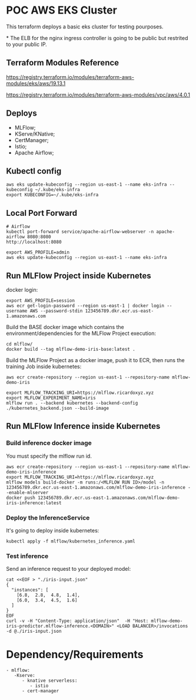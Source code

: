 # POC AWS EKS Cluster
This terraform deploys a basic eks cluster for testing pourposes.

\* The ELB for the nginx ingress controller is going to be public but restrited to your public IP.

## Terraform Modules Reference
https://registry.terraform.io/modules/terraform-aws-modules/eks/aws/19.13.1

https://registry.terraform.io/modules/terraform-aws-modules/vpc/aws/4.0.1

## Deploys
- MLFlow;
- KServe/KNative;
- CertManager;
- Istio;
- Apache Airflow;

## Kubectl config
```
aws eks update-kubeconfig --region us-east-1 --name eks-infra --kubeconfig ~/.kube/eks-infra
export KUBECONFIG=~/.kube/eks-infra
```

## Local Port Forward
```
# Airflow
kubectl port-forward service/apache-airflow-webserver -n apache-airflow 8080:8080
http://localhost:8080
```

```
export AWS_PROFILE=admin
aws eks update-kubeconfig --region us-east-1 --name eks-infra
```


## Run MLFlow Project inside Kubernetes
docker login:
```
export AWS_PROFILE=session
aws ecr get-login-password --region us-east-1 | docker login --username AWS --password-stdin 123456789.dkr.ecr.us-east-1.amazonaws.com
```

Build the BASE docker image which contains the environment/dependencies for the MLFlow Project execution:
```
cd mlflow/
docker build --tag mlflow-demo-iris-base:latest .
```

Build the MLFlow Project as a docker image, push it to ECR, then runs the training Job inside kubernetes:
```
aws ecr create-repository --region us-east-1 --repository-name mlflow-demo-iris
  
export MLFLOW_TRACKING_URI=https://mlflow.ricardoxyz.xyz
export MLFLOW_EXPERIMENT_NAME=iris
mlflow run . --backend kubernetes --backend-config ./kubernetes_backend.json --build-image
```

## Run MLFlow Inference inside Kubernetes
### Build inference docker image
You must specify the mlflow run id.
```
aws ecr create-repository --region us-east-1 --repository-name mlflow-demo-iris-inference
export MLFLOW_TRACKING_URI=https://mlflow.ricardoxyz.xyz
mlflow models build-docker -m runs:/<MLFLOW RUN ID>/model -n 123456789.dkr.ecr.us-east-1.amazonaws.com/mlflow-demo-iris-inference --enable-mlserver
docker push 123456789.dkr.ecr.us-east-1.amazonaws.com/mlflow-demo-iris-inference:latest
```

### Deploy the InferenceService
It's going to deploy inside kubernetes:
```
kubectl apply -f mlflow/kubernetes_inference.yaml
```

### Test inference
Send an inference request to your deployed model:
```
cat <<EOF > "./iris-input.json"
{
  "instances": [
    [6.8,  2.8,  4.8,  1.4],
    [6.0,  3.4,  4.5,  1.6]
  ]
}
EOF
curl -v -H "Content-Type: application/json"  -H "Host: mlflow-demo-iris-predictor.mlflow-inference.<DOMAIN>" <LOAD BALANCER>/invocations -d @./iris-input.json
```

# Dependency/Requirements
```
- mlflow:
   -Kserve:
      - knative serverless:
         - istio
      - cert-manager
```



